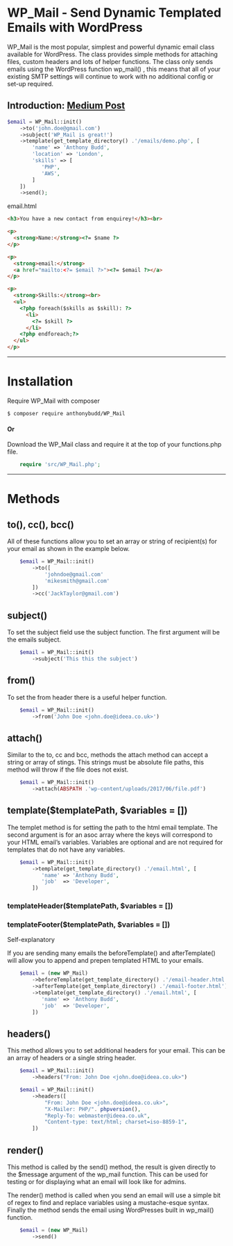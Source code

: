 # WP_Mail - Send Dynamic Templated Emails with WordPress

WP_Mail is the most popular, simplest and powerful dynamic email class available for WordPress. The class provides simple methods for attaching files, custom headers and lots of helper functions. The class only sends emails using the WordPress function wp_mail() , this means that all of your existing SMTP settings will continue to work with no additional config or set-up required.

## Introduction: [Medium Post](https://medium.com/@AnthonyBudd/wp-mail-send-templated-emails-with-wordpress-314a71f83db2)

```php
$email = WP_Mail::init()
    ->to('john.doe@gmail.com')
    ->subject('WP_Mail is great!')
    ->template(get_template_directory() .'/emails/demo.php', [
        'name' => 'Anthony Budd',
        'location' => 'London',
        'skills' => [
           'PHP',
           'AWS',
        ] 
    ])
    ->send();
```

email.html
```html
<h3>You have a new contact from enquirey!</h3><br>

<p>
  <strong>Name:</strong><?= $name ?>
</p>

<p>
  <strong>email:</strong>
  <a href="mailto:<?= $email ?>"><?= $email ?></a>
</p>

<p>
  <strong>Skills:</strong><br>
  <ul>
    <?php foreach($skills as $skill): ?>
      <li>
        <?= $skill ?>
      </li>
    <?php endforeach;?>
  </ul>
</p>
```

***

# Installation

Require WP_Mail with composer

```
$ composer require anthonybudd/WP_Mail
```

#### Or

Download the WP_Mail class and require it at the top of your functions.php file.

```php
    require 'src/WP_Mail.php';
```

***

# Methods


## to(), cc(), bcc()
All of these functions allow you to set an array or string of recipient(s) for your email as shown in the example below.

```php
    $email = WP_Mail::init()
        ->to([
            'johndoe@gmail.com'
            'mikesmith@gmail.com'
        ])
        ->cc('JackTaylor@gmail.com')
```


## subject()
To set the subject field use the subject function. The first argument will be the emails subject.

```php
    $email = WP_Mail::init()
        ->subject('This this the subject')
```

## from()
To set the from header there is a useful helper function.

```php
    $email = WP_Mail::init()
        ->from('John Doe <john.doe@ideea.co.uk>')
```


## attach()
Similar to the to, cc and bcc, methods the attach method can accept a string or array of stings. This strings must be absolute file paths, this method will throw if the file does not exist.

```php
    $email = WP_Mail::init()
        ->attach(ABSPATH .'wp-content/uploads/2017/06/file.pdf')
```


## template($templatePath, $variables = [])
The templet method is for setting the path to the html email template. The second argument is for an asoc array where the keys will correspond to your HTML email’s variables. Variables are optional and are not required for templates that do not have any variables.

```php
    $email = WP_Mail::init()
        ->template(get_template_directory() .'/email.html', [
           'name' => 'Anthony Budd',
           'job'  => 'Developer',
        ])
```


### templateHeader($templatePath, $variables = [])
### templateFooter($templatePath, $variables = [])
Self-explanatory  


If you are sending many emails the beforeTemplate() and afterTemplate() will allow you to append and prepen templated HTML to your emails.
```php
    $email = (new WP_Mail)
        ->beforeTemplate(get_template_directory() .'/email-header.html')
		->afterTemplate(get_template_directory() .'/email-footer.html')
        ->template(get_template_directory() .'/email.html', [
           'name' => 'Anthony Budd',
           'job'  => 'Developer',
        ])
```




## headers()
This method allows you to set additional headers for your email. This can be an array of headers or a single string header.

```php
    $email = WP_Mail::init()
        ->headers("From: John Doe <john.doe@ideea.co.uk>")
```

```php
    $email = WP_Mail::init()
        ->headers([
            "From: John Doe <john.doe@ideea.co.uk>",
            "X-Mailer: PHP/". phpversion(),
            "Reply-To: webmaster@ideea.co.uk",
            "Content-type: text/html; charset=iso-8859-1",
        ])
```


## render()
This method is called by the send() method, the result is given directly to the $message argument of the wp_mail function. This can be used for testing or for displaying what an email will look like for admins.

The render() method is called when you send an email will use a simple bit of regex to find and replace variables using a mustache-esque syntax. Finally the method sends the email using WordPresses built in wp_mail() function.

```php
    $email = (new WP_Mail)
        ->send()
```

